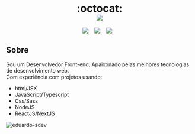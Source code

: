 <h1 align='center' >
  :octocat: <br />
  <img src= "https://readme-typing-svg.herokuapp.com?color=0077b5&lines=Hello+Devs!++Welcome+aboard.;My+name+is+Eduardo+Silva...;I+am+a+front-end+developer"/>
</h1>

<p align='center'>
  <a target="_blank" href="https://www.linkedin.com/in/esi01/">
    <img src="https://img.shields.io/badge/linkedin-%230077B5.svg?&style=for-the-badge&logo=linkedin&logoColor=white" />
  </a>&nbsp;&nbsp;
   <a href="https://api.whatsapp.com/send/?phone=5581993504951" target="_blank"><img src="https://img.shields.io/badge/WhatsApp-25D366?style=for-the-badge&logo=whatsapp&logoColor=white" target="_blank"></img>
  </a>&nbsp;&nbsp;
  <a target="_blank" href="mailto:eduardosilvaprogramador@gmail.com">
  <img src="https://img.shields.io/badge/Email-0078D4?style=for-the-badge&logo=microsoft-outlook&logoColor=white" />
  </a>&nbsp;&nbsp;
</p>

<h2>Sobre</h2>

<p>
  Sou um Desenvolvedor Front-end, Apaixonado pelas melhores tecnologias de desenvolvimento web. <br>Com experiência com projetos usando:
</p>

- html/JSX
- JavaScript/Typescript
- Css/Sass  
- NodeJS
- ReactJS/NextJS

<img src="https://activity-graph.herokuapp.com/graph?username=eduardo-sdev&bg_color=282a36&color=ffffff&line=533849&point=fe6e95&area_color=7cd3ff&area=true&hide_border=true&custom_title=GitHub%20Commits%20Graph" alt="eduardo-sdev"/>

